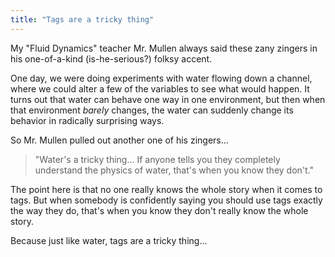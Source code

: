 ```yaml
---
title: "Tags are a tricky thing"
---
```

My "Fluid Dynamics" teacher Mr. Mullen always said these zany zingers in his one-of-a-kind (is-he-serious?) folksy accent.  

One day, we were doing experiments with water flowing down a channel, where we could alter a few of the variables to see what would happen. It turns out that water can behave one way in one environment, but then when that environment _barely_ changes, the water can suddenly change its behavior in radically surprising ways.  

So Mr. Mullen pulled out another one of his zingers...
> "Water's a tricky thing... If anyone tells you they completely understand the physics of water, that's when you know they don't."

The point here is that no one really knows the whole story when it comes to tags. But when somebody is confidently saying you should use tags exactly the way they do, that's when you know they don't really know the whole story.  
  
Because just like water, tags are a tricky thing...